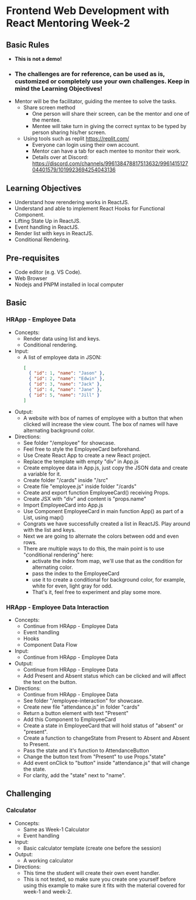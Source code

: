 # Frontend Web Development with React Mentoring Week-2

## Basic Rules

- **This is not a demo!**
- ### **The challenges are for reference, can be used as is, customized or completely use your own challenges. Keep in mind the Learning Objectives!**
- Mentor will be the facilitator, guiding the mentee to solve the tasks.
  - Share screen method
    - One person will share their screen, can be the mentor and one of the mentee.
    - Mentee will take turn in giving the correct syntax to be typed by person sharing his/her screen.
  - Using tools such as replit <https://replit.com/>
    - Everyone can login using their own account.
    - Mentor can have a tab for each mentee to monitor their work.
    - Details over at Discord: <https://discord.com/channels/996138478817513632/996141512704401579/1019923694254043136>

## Learning Objectives

- Understand how rerendering works in ReactJS.
- Understand and able to implement React Hooks for Functional Component.
- Lifting State Up in ReactJS.
- Event handling in ReactJS.
- Render list with keys in ReactJS.
- Conditional Rendering.

## Pre-requisites

- Code editor (e.g. VS Code).
- Web Browser
- Nodejs and PNPM installed in local computer

## Basic

### HRApp - Employee Data

- Concepts:
  - Render data using list and keys.
  - Conditional rendering.
- Input:
  - A list of employee data in JSON:
    ```json
    [
      { "id": 1, "name": "Jason" },
      { "id": 2, "name": "Edwin" },
      { "id": 3, "name": "Jack" },
      { "id": 4, "name": "Jane" },
      { "id": 5, "name": "Jill" }
    ]
    ```
- Output:
  - A website with box of names of employee with a button that when clicked will increase the view count. The box of names will have alternating background color.
- Directions:
  - See folder "/employee" for showcase.
  - Feel free to style the EmployeeCard beforehand.
  - Use Create React App to create a new React project.
  - Replace the template with empty "div" in App.js
  - Create employee data in App.js, just copy the JSON data and create a variable for it.
  - Create folder "/cards" inside "/src"
  - Create file "employee.js" inside folder "/cards"
  - Create and export function EmployeeCard() receiving Props.
  - Create JSX with "div" and content is "props.name"
  - Import EmployeeCard into App.js
  - Use Component EmployeeCard in main function App() as part of a List, using map()
  - Congrats we have successfully created a list in ReactJS. Play around with the list and keys.
  - Next we are going to alternate the colors between odd and even rows.
  - There are multiple ways to do this, the main point is to use "conditional rendering" here:
    - activate the index from map, we'll use that as the condition for alternating color.
    - pass the index to the EmployeeCard
    - use it to create a conditional for background color, for example, white for even, light gray for odd.
    - That's it, feel free to experiment and play some more.

### HRApp - Employee Data Interaction

- Concepts:
  - Continue from HRApp - Employee Data
  - Event handling
  - Hooks
  - Component Data Flow
- Input:
  - Continue from HRApp - Employee Data
- Output:
  - Continue from HRApp - Employee Data
  - Add Present and Absent status which can be clicked and will affect the text on the button.
- Directions:
  - Continue from HRApp - Employee Data
  - See folder "/employee-interaction" for showcase.
  - Create new file "attendance.js" in folder "cards"
  - Return a button element with text "Present"
  - Add this Component to EmployeeCard
  - Create a state in EmployeeCard that will hold status of "absent" or "present".
  - Create a function to changeState from Present to Absent and Absent to Present.
  - Pass the state and it's function to AttendanceButton
  - Change the button text from "Present" to use Props."state"
  - Add event onClick to "button" inside "attendance.js" that will change the state.
  - For clarity, add the "state" next to "name".

## Challenging

### Calculator

- Concepts:
  - Same as Week-1 Calculator
  - Event handling
- Input:
  - Basic calculator template (create one before the session)
- Output:
  - A working calculator
- Directions:
  - This time the student will create their own event handler.
  - This is not tested, so make sure you create one yourself before using this example to make sure it fits with the material covered for week-1 and week-2.
